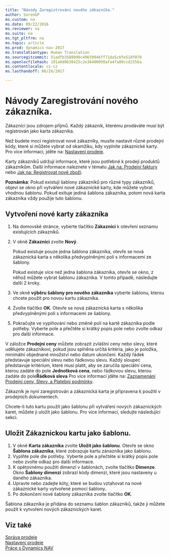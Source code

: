 ```yaml
---
title: "Návody Zaregistrování nového zákazníka."
author: SorenGP
ms.custom: na
ms.date: 09/22/2016
ms.reviewer: na
ms.suite: na
ms.tgt_pltfrm: na
ms.topic: article
ms.prod: dynamics-nav-2017
ms.translationtype: Human Translation
ms.sourcegitcommit: 51adfb3588099c496f0946ff71da5c6fe518f070
ms.openlocfilehash: 191a9d0b38425c2e36400050afa4fa89ccd2556a
ms.contentlocale: cs-cz
ms.lasthandoff: 06/26/2017

---
```


# <a name="how-to-register-new-customers"></a>Návody Zaregistrování nového zákazníka.
Zákaznící jsou zdrojem příjmů. Každý zákazník, kterému prodáváte musí být registrován jako karta zákazníka.

Než budete moci registrovat nové zákazníky, musíte nastavit různé prodejní kódy, které si můžete vybrat od okamžiku, kdy vyplníte zákaznické karty. Pro více informací, jděte na: [Nastavení prodeje](sales-setup-sales.md).

Karty zákazníků udržují informace, které jsou potřebné k prodeji produktů zákazníkům. Další informace naleznete v tématu [Jak na: Prodejní faktury](sales-how-invoice-sales.md) nebo [Jak na: Registrovat nové zboží](inventory-how-register-new-products.md).

**Poznámka**: Pokud existují šablony zákazníků pro různé typy zákazníků, objeví se okno při vytváření nové zákaznické karty, kde můžete vybrat vhodnou šablonu. Pokud exituje jediná šablona zákazníka, potom nová karta zákazníka vždy použije tuto šablonu.

## <a name="to-create-a-new-customer-card"></a>Vytvoření nové karty zákazníka
1. Na domovské stránce, vyberte tlačítko **Zákazníci** k otevření seznamu existujících zákazníků.  
2. V okně **Zákazníci** zvolte **Nový**.

    Pokud existuje pouze jedna šablona zákazníka, otevře se nová zákaznická karta s několika předvyplněnými poli s informacemi ze šablony.

    Pokud existuje více než jedna šablona zákazníka, otevře se okno, z něhož můžete vybrat šablonu zákazníka. V tomto případě, následujte další 2 kroky.
3. Ve okně **výběru šablony pro nového zákazníka** vyberte šablonu, kterou chcete použít pro novou kartu zákazníka.
4. Zvolte tlačítko **OK**. Otevře se nová zákaznická karta s několika předvyplněnými poli s informacemi ze šablony.  
5. Pokračujte ve vyplňování nebo změně polí na kartě zákazníka podle potřeby. Vyberte pole a přečtěte si krátký popis pole nebo zvolte odkaz pro další informace.

V záložce **Prodejní ceny** můžete zobrazit zvláštní ceny nebo slevy, které udělujete zákazníkovi, pokud jsou splněna určitá kritéria, jako je položka, minimální objednané množství nebo datum ukončení. Každý řádek představuje speciální slevu nebo řádkovou slevu. Každý sloupec představuje kritérium, které musí platit, aby se zaručila speciální cena, kterou zadáte do pole **Jednotková cena**, nebo řádkovou slevu, kterou zadáte do pole**Řádková sleva** Pro více informací jděte na: [Zaznamenání Prodejní ceny, Slevy, a Platební podmínky](sales-how-record-sales-price-discount-payment-agreements.md).

Zákazník je nyní zaregistrován a zákaznická karta je připravena k použití v prodejních dokumentech.

Chcete-li tuto kartu použít jako šablonu při vytváření nových zákaznických karet, můžete ji uložit jako šablonu. Pro více informací, sledujte následující sekci.

## <a name="to-save-the-customer-card-as-a-template"></a>Uložit Zákaznickou kartu jako šablonu.
1. V okně **Karta zákazníka** zvolte **Uložit jako šablonu**. Otevře se okno **Šablona zákazníka**, které zobrazuje kartu zánazníka jako šablonu.
2. Vyplňte pole dle potřeby. Vyberte pole a přečtěte si krátký popis pole nebo zvolte odkaz pro další informace.
3. K opětovnému použití dimenzí v šablonách, zvolte tlačítko **Dimenze**. Okno **Šablony dimenzí** zobrazí kódy dimenzí, které jsou nastaveny u daného zákazníka.
4. Upravte nebo zadejte kóty, které se budou vztahovat na nové zákaznické karty vytvořené pomocí šablony.  
5. Po dokončení nové šablony zákazníka zvolte tlačítko **OK**.

Šablona zákazníka je přidána do seznamu šablon zákazníků, takže ji můžete použít k vytvoření nových zákaznických karet.

## <a name="see-also"></a>Viz také  
[Správa prodeje](sales-manage-sales.md)    
[Nastavení prodeje](sales-setup-sales.md)    
[Práce s Dynamics NAV](ui-work-product.md)

